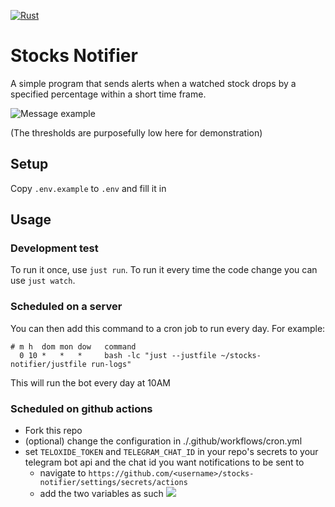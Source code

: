 [![Rust](https://github.com/Eldolfin/stocks-notifier/actions/workflows/rust.yml/badge.svg)](https://github.com/Eldolfin/stocks-notifier/actions/workflows/rust.yml)
# Stocks Notifier

A simple program that sends alerts when a watched stock drops by a specified
percentage within a short time frame.

![Message example](https://github.com/user-attachments/assets/d68c769e-00d2-4a3a-a3a5-eda024446e1d)

(The thresholds are purposefully low here for demonstration)

## Setup

Copy `.env.example` to `.env` and fill it in

## Usage

### Development test

To run it once, use `just run`. To run it every time the code change you can use
`just watch`.

### Scheduled on a server

You can then add this command to a cron job to run every day. For example:

```cron
# m h  dom mon dow   command
  0 10 *   *   *     bash -lc "just --justfile ~/stocks-notifier/justfile run-logs"
```

This will run the bot every day at 10AM

### Scheduled on github actions

- Fork this repo
- (optional) change the configuration in ./.github/workflows/cron.yml
- set `TELOXIDE_TOKEN` and `TELEGRAM_CHAT_ID` in your repo's secrets to your
  telegram bot api and the chat id you want notifications to be sent to
  - navigate to `https://github.com/<username>/stocks-notifier/settings/secrets/actions`
  - add the two variables as such
    <kbd>
      <img src="https://github.com/user-attachments/assets/1c2e50a5-ed78-4708-8e9e-9ef058963570">
    </kbd>

